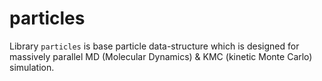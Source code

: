 # particles
Library `particles` is base particle data-structure which is designed for massively parallel MD (Molecular Dynamics) & KMC (kinetic Monte Carlo) simulation.
